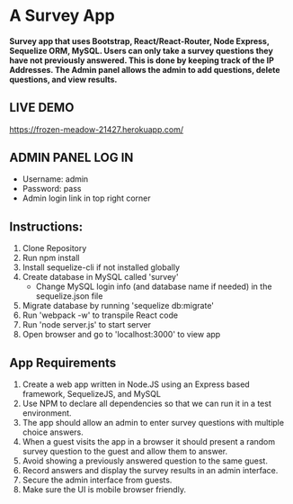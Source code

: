 # A Survey App

#### Survey app that uses Bootstrap, React/React-Router, Node Express, Sequelize ORM, MySQL.  Users can only take a survey questions they have not previously answered.  This is done by keeping track of the IP Addresses.  The Admin panel allows the admin to add questions, delete questions, and view results.

## LIVE DEMO
https://frozen-meadow-21427.herokuapp.com/

## ADMIN PANEL LOG IN
* Username: admin
* Password: pass
* Admin login link in top right corner

## Instructions:
1. Clone Repository
2. Run npm install
3. Install sequelize-cli if not installed globally
4. Create database in MySQL called 'survey'
    * Change MySQL login info (and database name if needed) in the sequelize.json file
5. Migrate database by running 'sequelize db:migrate'
6. Run 'webpack -w' to transpile React code
7. Run 'node server.js' to start server
8. Open browser and go to 'localhost:3000' to view app

## App Requirements
1. Create a web app written in Node.JS using an Express based framework, SequelizeJS, and MySQL
2. Use NPM to declare all dependencies so that we can run it in a test environment.
3. The app should allow an admin to enter survey questions with multiple choice answers.
4. When a guest visits the app in a browser it should present a random survey question to the guest and allow them to answer.
5. Avoid showing a previously answered question to the same guest.
6. Record answers and display the survey results in an admin interface.
7. Secure the admin interface from guests.
8. Make sure the UI is mobile browser friendly.